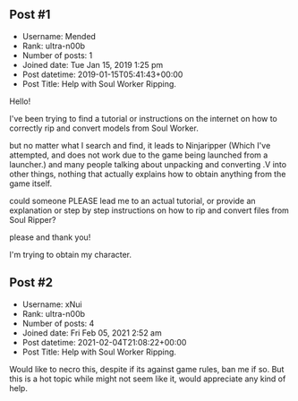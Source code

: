 ## Post #1
- Username: Mended
- Rank: ultra-n00b
- Number of posts: 1
- Joined date: Tue Jan 15, 2019 1:25 pm
- Post datetime: 2019-01-15T05:41:43+00:00
- Post Title: Help with Soul Worker Ripping.

Hello!

I've been trying to find a tutorial or instructions on the internet on how to correctly rip and convert models from Soul Worker.

but no matter what I search and find, it leads to Ninjaripper (Which I've attempted, and does not work due to the game being launched from a launcher.) and many people talking about unpacking and converting .V into other things, nothing that actually explains how to obtain anything from the game itself.

could someone PLEASE lead me to an actual tutorial, or provide an explanation or step by step instructions on how to rip and convert files from Soul Ripper?

please and thank you!

I'm trying to obtain my character.
## Post #2
- Username: xNui
- Rank: ultra-n00b
- Number of posts: 4
- Joined date: Fri Feb 05, 2021 2:52 am
- Post datetime: 2021-02-04T21:08:22+00:00
- Post Title: Help with Soul Worker Ripping.

Would like to necro this, despite if its against game rules, ban me if so. But this is a hot topic while might not seem like it, would appreciate any kind of help.
